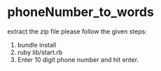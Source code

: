 # phoneNumber_to_words
extract the zip file
please follow the given steps: 
1. bundle install 
2. ruby lib/start.rb
3. Enter 10 digit phone number and hit enter.
